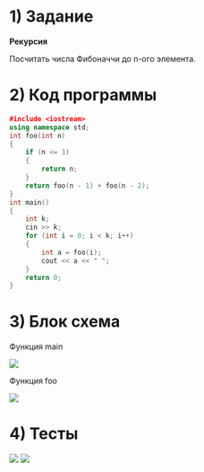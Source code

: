 # 1) Задание
**Рекурсия** 

Посчитать числа Фибоначчи до n-ого элемента.

# 2) Код программы

```cpp
﻿#include <iostream>
using namespace std;
int foo(int n)
{
    if (n <= 1)
    {
        return n;
    }
    return foo(n - 1) + foo(n - 2);
}
int main()
{
    int k;
    cin >> k;
    for (int i = 0; i < k; i++)
    {
        int a = foo(i);
        cout << a << " ";
    }
    return 0;
}
```

# 3) Блок схема
Функция main

<image src ="FIBmain.drawio.png">

Функция foo

<image src ="FIBfoo.drawio.png">

  
# 4) Тесты
<image src ="test1_fib.png">

<image src ="test2_fib.png">
